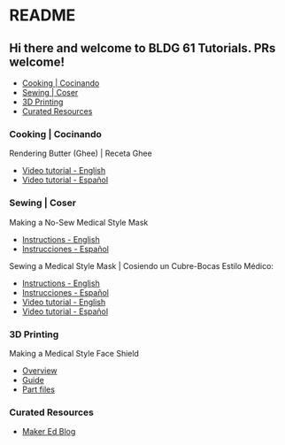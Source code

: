 # README


## Hi there and welcome to BLDG 61 Tutorials. PRs welcome!

* [Cooking | Cocinando](#cooking)
* [Sewing | Coser](#sewing)
* [3D Printing](#threeD)
* [Curated Resources](#curated)

<h3 id="cooking">
  Cooking | Cocinando
</h3>

Rendering Butter (Ghee) | Receta Ghee
  * [Video tutorial - English](https://youtu.be/XjSFO_eBQE0)
  * [Video tutorial - Español](https://youtu.be/-N1GWtjcEIA)

<h3 id="sewing">
  Sewing | Coser
</h3>

Making a No-Sew Medical Style Mask
  * [Instructions - English](./sewing/noSewTshirtMasks-English.pdf)
  * [Instrucciones - Español](./sewing/noSewTshirtMasks-Español.pdf)

Sewing a Medical Style Mask | Cosiendo un Cubre-Bocas Estilo Médico:
  * [Instructions - English](./sewing/medicalStyleMasks.pdf)
  * [Instrucciones - Español](./sewing/medicalStyleMasks-Español.pdf)
  * [Video tutorial - English](https://www.youtube.com/watch?v=OILXsg9-4OA)
  * [Video tutorial - Español](https://www.youtube.com/watch?v=m2AjrtiOWVA&t)

<h3 id="threeD">
  3D Printing
</h3>

Making a Medical Style Face Shield
  * [Overview](./3dPrinting/medicalStyleFaceShield/README.md)
  * [Guide](./3dPrinting/medicalStyleFaceShield/PrusaFaceShieldGuide.pdf)
  * [Part files](./3dPrinting/medicalStyleFaceShield/partFiles)

<h3 id="curated">
  Curated Resources
</h3>

  * [Maker Ed Blog](https://makered.org/blog)

